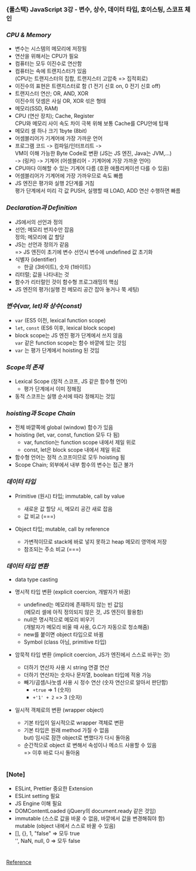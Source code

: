 ### {풀스택} JavaScript 3강 - 변수, 상수, 데이터 타입, 호이스팅, 스코프 체인

### _CPU & Memory_

- 변수는 시스템의 메모리에 저장됨
- 연산을 위해서는 CPU가 필요
- 컴퓨터는 모두 이진수로 연산함
- 컴퓨터는 속에 트랜지스터가 있음 <br/>
  (CPU는 트랜지스터의 집합, 트랜지스터 고압축 => 집적회로)
- 이진수의 표현은 트랜지스터로 함 (1 전기 신호 on, 0 전기 신호 off)
- 트랜지스터 연산; OR, AND, XOR <br/>
  이진수의 덧셈은 사실 OR, XOR 섞은 형태
- 메모리(SSD, RAM)
- CPU (연산 장치); Cache, Register <br/>
  CPU와 메모리 사이 속도 차이 극복 위해 보통 Cache를 CPU안에 탑재
- 메모리 셀 하나 크기 1byte (8bit)
- 어셈블리어가 기계어에 가장 가까운 언어
- 프로그램 코드 -> 컴파일/인터프리트 -> <br/>
  VM이 이해 가능한 Byte Code로 변환 (JS는 JS 엔진, Java는 JVM,...) <br/>
  -> (링커) -> 기계어 (어셈블리어 - 기계어에 가장 가까운 언어)
- CPU마다 이해할 수 있는 기계어 다름 (호환 애플리케이션 다를 수 있음)
- 어셈블리어가 기계어에 가장 가까우므로 속도 빠름
- JS 엔진은 평가와 실행 2단계를 거침 <br/>
  평가 단계에서 미리 각 값 PUSH, 실행할 때 LOAD, ADD 연산 수행하면 빠름

### _Declaration과 Definition_

- JS에서의 선언과 정의
- 선언; 메모리 번지수만 잡음 <br/>
  정의; 메모리에 값 할당
- JS는 선언과 정의가 같음 <br/>
  => JS 엔진이 초기에 변수 선언시 변수에 undefined 값 초기화
- 식별자 (identifier)
  - 한글 (3바이트), 숫자 (1바이트)
- 리터럴; 값을 나타내는 것
- 함수가 리터럴인 것이 함수형 프로그래밍의 핵심
- JS 엔진의 평가(실행 전 메모리 공간 잡아 놓거나 쭉 세팅)

### _변수(var, let)와 상수(const)_

- `var` (ES5 이전, lexical function scope)
- `let`, `const` (ES6 이후, lexical block scope)
- block scope는 JS 엔진 평가 단계에서 쓰지 않음 <br/>
  `var` 같은 function scope는 함수 바깥에 있는 것임
- `var` 는 평가 단계에서 hoisting 된 것임

### _Scope의 존재_

- Lexical Scope (정적 스코프, JS 같은 함수형 언어)
  - 평가 단계에서 이미 정해짐
- 동적 스코프는 실행 순서에 따라 정해지는 것임

### _hoisting과 Scope Chain_

- 전체 바깥쪽에 global (window) 함수가 있음
- hoisting (let, var, const, function 모두 다 됨)
  - var, function는 function scope 내에서 제일 위로
  - const, let은 block scope 내에서 제일 위로
- 함수형 언어는 정적 스코프이므로 모두 hoisting 됨
- Scope Chain; 외부에서 내부 함수의 변수는 접근 불가

### _데이터 타입_

- Primitive (원시) 타입; immutable, call by value

  - 새로운 값 할당 시, 메모리 공간 새로 잡음
  - 값 비교 (===)

- Object 타입; mutable, call by reference

  - 가변적이므로 stack에 바로 넣지 못하고 heap 메모리 영역에 저장
  - 참조되는 주소 비교 (===)

### _데이터 타입 변환_

- data type casting

- 명시적 타입 변환 (explicit coercion, 개발자가 바꿈)

  - undefined는 메모리에 존재하지 않는 빈 값임 <br/>
    (메모리 셀에 아직 정의되지 않은 것, JS 엔진이 활용함)
  - null은 명시적으로 메모리 비우기 <br/>
    (개발자가 메모리 비울 때 사용, G.C가 자동으로 청소해줌)
  - new를 붙이면 object 타입으로 바뀜
  - Symbol (class 아님, primitive 타입)

- 암묵적 타입 변환 (implicit coercion, JS가 엔진에서 스스로 바꾸는 것)

  - 더하기 연산자 사용 시 string 연결 연산
  - 더하기 연산자는 숫자나 문자열, boolean 타입에 적용 가능
  - 빼기/곱셈/나눗셈 사용 시 정수 연산 (숫자 연산으로 알아서 판단함)
    - `+true` => 1 (숫자)
    - `+'1' + 2` => 3 (숫자)

- 일시적 객체로의 변환 (wrapper object)

  - 기본 타입이 일시적으로 wrapper 객체로 변환
  - 기본 타입은 원래 method 가질 수 없음 <br/>
    but) 임시로 잠깐 object로 변했다가 다시 돌아옴
  - 순간적으로 object 로 변해서 속성이나 메소드 사용할 수 있음 <br/>
    => 이후 바로 다시 돌아옴

#

### [Note]

- ESLint, Prettier 중요한 Extension
- ESLint setting 필요
- JS Engine 이해 필요
- DOMContentLoaded (jQuery의 document.ready 같은 것임)
- immutable (스스로 값을 바꿀 수 없음, 바깥에서 값을 변경해줘야 함) <br/>
  mutable (object 내에서 스스로 바꿀 수 있음)
- [], {}, 1, "false" => 모두 true <br/>
  '', NaN, null, 0 => 모두 false

#

[Reference](https://www.youtube.com/watch?v=tlF5eMAGATI&list=PLEOnZ6GeucBW11uFNvzxToKym9Zv74hxh&index=3)
